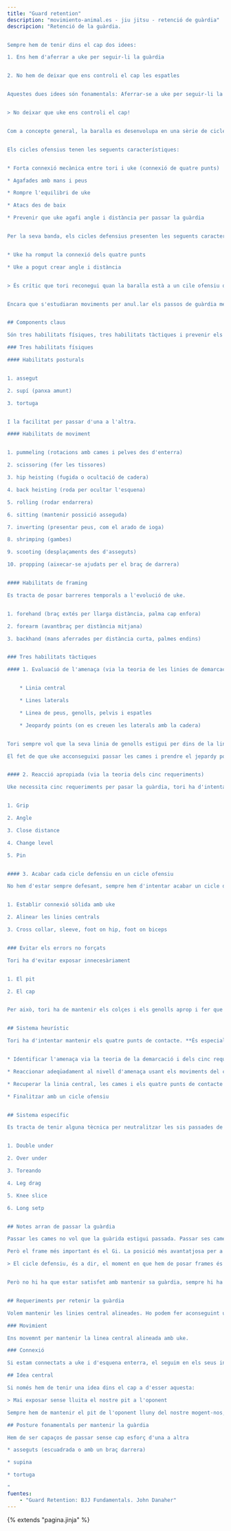 ```yaml
---
title: "Guard retention"
description: "movimiento-animal.es - jiu jitsu - retenció de guàrdia"
descripcion: "Retenció de la guàrdia.


Sempre hem de tenir dins el cap dos idees:

1. Ens hem d'aferrar a uke per seguir-li la guàrdia


2. No hem de deixar que ens controli el cap les espatles


Aquestes dues idees són fonamentals: Aferrar-se a uke per seguir-li la guàrida i que no pugui treballar i


> No deixar que uke ens controli el cap!


Com a concepte general, la baralla es desenvolupa en una sèrie de cicles ofensius i defensius. 


Els cicles ofensius tenen les seguents característiques:


* Forta connexió mecànica entre tori i uke (connexió de quatre punts)

* Agafades amb mans i peus

* Rompre l'equilibri de uke

* Atacs des de baix

* Prevenir que uke agafi angle i distància per passar la guàrdia


Per la seva banda, els cicles defensius presenten les seguents característiques:


* Uke ha romput la connexió dels quatre punts

* Uke a pogut crear angle i distància


> És crític que tori reconegui quan la baralla està a un cile ofensiu o defensiu.


Encara que s'estudiaran moviments per anul.lar els passos de guàrdia més comuns, usarem un mètode heuristic aproximar-nos a la retenció de guàrdia que té els seguents components claus.


## Components claus

Són tres habilitats físiques, tres habilitats tàctiques i prevenir els errors no forçats.

### Tres habilitats físiques

#### Habilitats posturals


1. assegut

2. supí (panxa amunt) 

3. tortuga


I la facilitat per passar d'una a l'altra.

#### Habilitats de moviment


1. pummeling (rotacions amb cames i pelves des d'enterra)

2. scissoring (fer les tissores)

3. hip heisting (fugida o ocultació de cadera) 

4. back heisting (roda per ocultar l'esquena)

5. rolling (rodar endarrera)

6. sitting (mantenir possició asseguda)

7. inverting (presentar peus, com el arado de ioga)

8. shrimping (gambes)

9. scooting (desplaçaments des d'asseguts)

10. propping (aixecar-se ajudats per el braç de darrera)


#### Habilitats de framing

Es tracta de posar barreres temporals a l'evolució de uke.


1. forehand (braç extés per llarga distància, palma cap enfora)

2. forearm (avantbraç per distància mitjana)

3. backhand (mans aferrades per distància curta, palmes endins)


### Tres habilitats tàctiques

#### 1. Evaluació de l'amenaça (via la teoria de les linies de demarcació)


    * Linia central

    * Lines laterals

    * Linea de peus, genolls, pelvis i espatles

    * Jeopardy points (on es creuen les laterals amb la cadera)


Tori sempre vol que la seva linia de genolls estigui per dins de la linia de la cadera. Uke vol el contrari.

El fet de que uke acconseguixi passar les cames i prendre el jepardy point, no vol dir que la guàrdia estigui passada, només vol dir que ha romput els quatre punts de connexió i te distància i angle. Encara no ens ha passat la guàrdia, tori ha passat a cicle defensiu i posa frames per recuperar la guàrdia.


#### 2. Reacció apropiada (via la teoria dels cinc requeriments)

Uke necessita cinc requeriments per pasar la guàrdia, tori ha d'intentar que que uke no els acconseguixi. Quan més requeriments té uke acconseguits, més prop de passar la guàrdia està.


1. Grip

2. Angle

3. Close distance

4. Change level

5. Pin


#### 3. Acabar cada cicle defensiu en un cicle ofensiu

No hem d'estar sempre defesant, sempre hem d'intentar acabar un cicle defensiu amb un ofensiu, possiblement en la possió cchb (collar, cuff, hip, biceps).


1. Establir connexió sòlida amb uke

2. Alinear les linies centrals

3. Cross collar, sleeve, foot on hip, foot on biceps


### Evitar els errors no forçats

Tori ha d'evitar exposar innecesàriament


1. El pit

2. El cap


Per això, tori ha de mantenir els colçes i els genolls aprop i fer que uke no els pugui separar.


## Sistema heurístic

Tori ha d'intentar mantenir els quatre punts de contacte. **És especialment difícil mantenir les extremitats connectades**. Quan menys connexions, més senzill li és a uke passar.


* Identificar l'amenaça via la teoria de la demarcació i dels cinc requeriments

* Reaccionar adeqüadament al nivell d'amenaça usant els moviments del cos i els frames

* Recuperar la linia central, les cames i els quatre punts de contacte

* Finalitzar amb un cicle ofensiu


## Sistema específic

Es tracta de tenir alguna tècnica per neutralitzar les sis passades de guàrdia més comunes:


1. Double under

2. Over under

3. Toreando

4. Leg drag

5. Knee slice

6. Long setp


## Notes arran de passar la guàrdia

Passar les cames no vol que la guàrida estigui passada. Passar ses cames és senzill per un oponent experimentat. Passar-nos la guàrdia hauria d'esser sempre dificultós. Tenim ses mans i braços i avantbraçs per fer frame.

Però el frame més important és el Gi. La posició més avantatjosa per a un principiant és la de mà a coll creuat, l'altra a la mànega, un peu a la pèlvis i l'altra al bíceps (cchp).

> El cicle defensiu, és a dir, el moment en que hem de posar frames és el moment en que perder els quatre punts de contacte.


Però no hi ha que estar satisfet amb mantenir sa guàrdia, sempre hi ha que acabar un cicle defensiu amb un cicle ofensiu, p.e. amb cchp. Sa retenció de sa guàrdia no és un fi en si mateix, és una manera de tornar a un cicle ofensiu.


## Requeriments per retenir la guàrdia

Volem mantenir les linies central alineades. Ho podem fer aconseguint un o, millor, els dos requirements per mantenir la la guàrdia.

### Movimient 

Ens movemnt per mantenir la linea central alineada amb uke.

### Connexió

Si estam connectats a uke i d'esquena enterra, el seguim en els seus intents de desconnectar les linies centrals. Si ho aconsegueix, tenim que fer unes tisores per recuperar la guàrdia.

## Idea central

Si només hem de tenir una idea dins el cap a d'esser aquesta:

> Mai exposar sense lluita el nostre pit a l'oponent

Sempre hem de mantenir el pit de l'oponent lluny del nostre mogent-nos, amb frames o com sigui però mantenint el pit de l'oponent lluny del nostre.

## Posture fonamentals per mantenir la guàrdia

Hem de ser capaços de passar sense cap esforç d'una a altra

* asseguts (escuadrada o amb un braç darrera)

* supina

* tortuga

"
fuentes:
    - "Guard Retention: BJJ Fundamentals. John Danaher"
---
```

{% extends  "pagina.jinja" %}